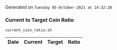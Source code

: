 Generated on `Tuesday 05-October-2021 at 14:32:28`

### Current to Target Coin Ratio
`current_coin_ratio.sh`

Date|Current|Target|Ratio
---|---|---|---
